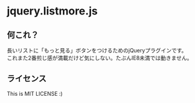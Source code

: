 jquery.listmore.js
===================

何これ？
--------
長いリストに「もっと見る」ボタンをつけるためのjQueryプラグインです。  
これまた2番煎じ感が満載だけど気にしない。たぶんIE8未満では動きません。


ライセンス
----------
This is MIT LICENSE :)

